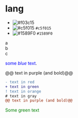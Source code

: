 # lang
- ![#f03c15](https://via.placeholder.com/15/f03c15/f03c15.png)
- ![#c5f015](https://via.placeholder.com/15/c5f015/c5f015.png) `#c5f015`
- ![#1589F0](https://via.placeholder.com/15/1589F0/1589F0.png) `#1589F0`

a\
b\
c

<span style="color:blue">some *blue* text</span>.

@@ text in purple (and bold)@@

```diff
- text in red
+ text in green
! text in orange
# text in gray
@@ text in purple (and bold)@@
```
<span style="color: green"> Some green text </span>
